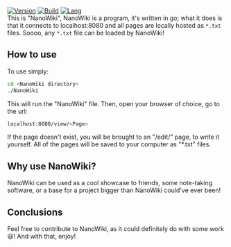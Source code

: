 [![Version](https://img.shields.io/badge/version-v1.1.0-2dd245?style=for-the-badge)](https://github.com/ElisStaaf/NanoWiki)
[![Build](https://img.shields.io/badge/build%20(fedora)-passing-blue?logo=fedora&style=for-the-badge)](https://github.com/ElisStaaf/NanoWiki)
[![Lang](https://img.shields.io/badge/language-golang-20c9df?logo=go&style=for-the-badge)](https://github.com/ElisStaaf/NanoWiki)  
This is "NanoWiki", NanoWiki is a program, it's written in go;
what it does is that it connects to localhost:8080 and all pages are 
locally hosted as `*.txt` files. Soooo, any `*.txt` file can be loaded
by NanoWiki! 

## How to use
To use simply:
```bash
cd <NanoWiki directory>
./NanoWiki
```
This will run the "NanoWiki" file. Then, open your browser of choice,
go to the url: 
```bash
localhost:8080/view/<Page>
```
If the page
doesn't exist, you will be brought to an "/edit/" page, to write it yourself. All
of the pages will be saved to your computer as "*.txt" files.

## Why use NanoWiki?
NanoWiki can be used as a cool showcase to friends, some note-taking software,
or a base for a project bigger than NanoWiki could've ever been!

## Conclusions
Feel free to contribute to NanoWiki, as it could definitely do with some work 😃!
And with that, enjoy!
